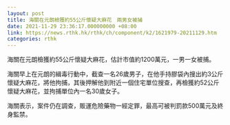 ```yaml
---
layout: post
title: 海關在元朗檢獲約55公斤懷疑大麻花　兩男女被捕
date: 2021-11-29 23:36:17.000000000 +08:00
link: https://news.rthk.hk/rthk/ch/component/k2/1621979-20211129.htm
categories: rthk
---
```


海關在元朗檢獲約55公斤懷疑大麻花，估計市值約1200萬元，一男一女被捕。 

海關早上在元朗的緝毒行動中，截查一名26歲男子，在他手持膠袋內搜出約3公斤懷疑大麻花，將他拘捕，其後押解他到附近一個住宅單位搜查，再檢獲約52公斤懷疑大麻花，並拘捕單位內一名30歲女子。

海關表示，案件仍在調查，販運危險藥物一經定罪，最高可被判罰款500萬元及終身監禁。
